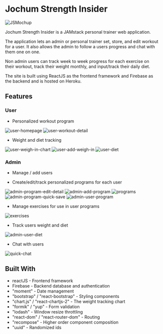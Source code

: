 # Jochum Strength Insider
![JSMochup](https://user-images.githubusercontent.com/38054153/94626719-406f3a00-0281-11eb-8933-c3426c842b3e.jpg)

Jochum Strength Insider is a JAMstack personal trainer web application.

The application lets an admin or personal trainer set, store, and edit workout for a user. It also allows the admin to follow a users progress and chat with them one on one.

Non admin users can track week to week progress for each exercise on their workout, track their weight monthly, and input/track their daily diet.

The site is built using ReactJS as the frontend framework and Firebase as the backend and is hosted on Heroku.

## Features

### User
*  Personalized workout program

![user-homepage](https://user-images.githubusercontent.com/38054153/94626734-47964800-0281-11eb-96e3-398049d45a32.jpg)
![user-workout-detail](https://user-images.githubusercontent.com/38054153/94626738-4bc26580-0281-11eb-833e-ff69a7cdc816.jpg)

* Weight and diet tracking

![user-weigh-in-chart](https://user-images.githubusercontent.com/38054153/94626737-49f8a200-0281-11eb-9a64-2942b405d787.jpg)
![user-add-weigh-in](https://user-images.githubusercontent.com/38054153/94626729-4533ee00-0281-11eb-8028-bffff50bd8ba.jpg)
![user-diet](https://user-images.githubusercontent.com/38054153/94626732-45cc8480-0281-11eb-9156-ab220314f7ed.jpg)

### Admin
* Manage / add users

* Create/edit/track personalized programs for each user

![admin-program-edit-detail](https://user-images.githubusercontent.com/38054153/94626705-3b11ef80-0281-11eb-8715-50c9d2e4c8ab.jpg)
![admin-add-program](https://user-images.githubusercontent.com/38054153/94626694-3816ff00-0281-11eb-8045-19c4f048cb8b.jpg)
![programs](https://user-images.githubusercontent.com/38054153/94626722-41a06700-0281-11eb-805a-0ff3e6be48c6.jpg)
![admin-program-quick-save](https://user-images.githubusercontent.com/38054153/94626706-3c431c80-0281-11eb-9e70-0ade67999f05.jpg)
![admin-user-program](https://user-images.githubusercontent.com/38054153/94626711-3d744980-0281-11eb-9dca-18869b234f2b.png)

* Manage exercises for use in user programs

![exercises](https://user-images.githubusercontent.com/38054153/94626715-3f3e0d00-0281-11eb-8b2e-1ed196358edb.jpg)

* Track users weight and diet

![admin-user-diet](https://user-images.githubusercontent.com/38054153/94626709-3d744980-0281-11eb-8190-b49baec86c09.jpg)

* Chat with users

![quick-chat](https://user-images.githubusercontent.com/38054153/94626725-42d19400-0281-11eb-957f-bfd8e845b12e.jpg)


## Built With

* reactJS - Frontend framework
* Firebase - Backend database and authentication
* "moment" - Date management
* "bootstrap" / "react-bootstrap" - Styling components
* "chart.js" / "react-chartjs-2" - The weight tracking chart
* "formik" / "yup" - Form validation
* "lodash" - Window resize throttling
* "react-dom" / "react-router-dom" - Routing
* "recompose" - Higher order component composition
* "uuid" - Randomized ids 
